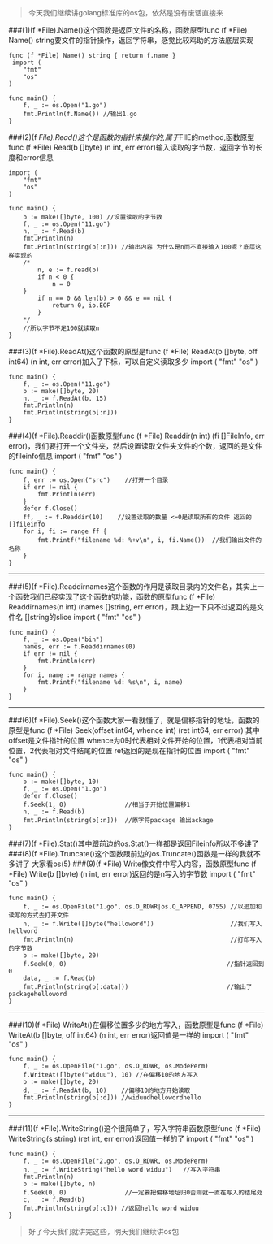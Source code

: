 > 今天我们继续讲golang标准库的os包，依然是没有废话直接来

###(1)(f *File).Name()这个函数是返回文件的名称，函数原型func (f *File) Name() string要文件的指针操作，返回字符串，感觉比较鸡助的方法底层实现
    
    func (f *File) Name() string { return f.name }
     import (
    	"fmt"
    	"os"
    )
    
    func main() {
    	f, _ := os.Open("1.go")
    	fmt.Println(f.Name()) //输出1.go
    }

###(2)(f *File).Read()这个是函数的指针来操作的,属于*FIlE的method,函数原型func (f *File) Read(b []byte) (n int, err error)输入读取的字节数，返回字节的长度和error信息

    import (
    	"fmt"
    	"os"
    )
    
    func main() {
    	b := make([]byte, 100) //设置读取的字节数
    	f, _ := os.Open("11.go")
    	n, _ := f.Read(b)
    	fmt.Println(n)	
    	fmt.Println(string(b[:n])) //输出内容 为什么是n而不直接输入100呢？底层这样实现的
    	/*
    		n, e := f.read(b)
       		if n < 0 {
    			n = 0
    	}
    		if n == 0 && len(b) > 0 && e == nil {
      			return 0, io.EOF
      		}
      	*/
      	//所以字节不足100就读取n
    }

###(3)(f *File).ReadAt()这个函数的原型是func (f *File) ReadAt(b []byte, off int64) (n int, err error)加入了下标，可以自定义读取多少
	import (
		"fmt"
		"os"
	)
	
	func main() {
		f, _ := os.Open("11.go")
		b := make([]byte, 20)
		n, _ := f.ReadAt(b, 15)
		fmt.Println(n)
		fmt.Println(string(b[:n]))
	}
###(4)(f *File).Readdir()函数原型func (f *File) Readdir(n int) (fi []FileInfo, err error)，我们要打开一个文件夹，然后设置读取文件夹文件的个数，返回的是文件的fileinfo信息
	import (
		"fmt"
		"os"
	)
	
	func main() {
		f, err := os.Open("src")	//打开一个目录
		if err != nil {
			fmt.Println(err)
		}
		defer f.Close()
		ff, _ := f.Readdir(10)    //设置读取的数量 <=0是读取所有的文件 返回的[]fileinfo
		for i, fi := range ff {
			fmt.Printf("filename %d: %+v\n", i, fi.Name())  //我们输出文件的名称
		}
	}
---
###(5)(f *File).Readdirnames这个函数的作用是读取目录内的文件名，其实上一个函数我们已经实现了这个函数的功能，函数的原型func (f *File) Readdirnames(n int) (names []string, err error)，跟上边一下只不过返回的是文件名 []string的slice
	import (
		"fmt"
		"os"
	)
	
	func main() {
		f, _ := os.Open("bin")
		names, err := f.Readdirnames(0)
		if err != nil {
			fmt.Println(err)
		}
		for i, name := range names {
			fmt.Printf("filename %d: %s\n", i, name)
		}
	}
---

###(6)(f *File).Seek()这个函数大家一看就懂了，就是偏移指针的地址，函数的原型是func (f *File) Seek(offset int64, whence int) (ret int64, err error) 其中offset是文件指针的位置 whence为0时代表相对文件开始的位置，1代表相对当前位置，2代表相对文件结尾的位置 ret返回的是现在指针的位置
	import (
		"fmt"
		"os"
	)
	
	func main() {
		b := make([]byte, 10)
		f, _ := os.Open("1.go")
		defer f.Close()
		f.Seek(1, 0)				//相当于开始位置偏移1
		n, _ := f.Read(b)
		fmt.Println(string(b[:n]))  //原字符package 输出ackage
	}
###(7)(f *File).Stat()其中跟前边的os.Stat()一样都是返回Fileinfo所以不多讲了
###(8)(f *File).Truncate()这个函数跟前边的os.Truncate()函数是一样的我就不多讲了 大家看os(5)
###(9)(f *File) Write像文件中写入内容，函数原型func (f *File) Write(b []byte) (n int, err error)返回的是n写入的字节数
	import (
		"fmt"
		"os"
	)
	
	func main() {
		f, _ := os.OpenFile("1.go", os.O_RDWR|os.O_APPEND, 0755) //以追加和读写的方式去打开文件
		n, _ := f.Write([]byte("helloword"))                     //我们写入hellword
		fmt.Println(n)                                           //打印写入的字节数
		b := make([]byte, 20)
		f.Seek(0, 0) 											//指针返回到0
		data, _ := f.Read(b)
		fmt.Println(string(b[:data])) 							//输出了packagehelloword
	}
---
###(10)(f *File) WriteAt()在偏移位置多少的地方写入，函数原型是func (f *File) WriteAt(b []byte, off int64) (n int, err error)返回值是一样的
	import (
		"fmt"
		"os"
	)
	
	func main() {
		f, _ := os.OpenFile("1.go", os.O_RDWR, os.ModePerm)
		f.WriteAt([]byte("widuu"), 10) //在偏移10的地方写入
		b := make([]byte, 20)
		d, _ := f.ReadAt(b, 10)    //偏移10的地方开始读取
		fmt.Println(string(b[:d])) //widuudhellowordhello
	}
---
###(11)(f *File).WriteString()这个很简单了，写入字符串函数原型func (f *File) WriteString(s string) (ret int, err error)返回值一样的了
	import (
		"fmt"
		"os"
	)
	
	func main() {
		f, _ := os.OpenFile("2.go", os.O_RDWR, os.ModePerm)
		n, _ := f.WriteString("hello word widuu")	//写入字符串
		fmt.Println(n)
		b := make([]byte, n)
		f.Seek(0, 0)				//一定要把偏移地址归0否则就一直在写入的结尾处
		c, _ := f.Read(b)
		fmt.Println(string(b[:c])) //返回hello word widuu
	}

>好了今天我们就讲完这些，明天我们继续讲os包




